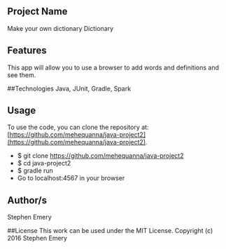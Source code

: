 ## Project Name
Make your own dictionary Dictionary

## Features
This app will allow you to use a browser to add words and definitions and see them.

##Technologies
Java, JUnit, Gradle, Spark

## Usage
To use the code, you can clone the repository at: [https://github.com/mehequanna/java-project2](https://github.com/mehequanna/java-project2).
* $ git clone https://github.com/mehequanna/java-project2
* $ cd java-project2
* $ gradle run
* Go to localhost:4567 in your browser

## Author/s
Stephen Emery

##License
This work can be used under the MIT License.
Copyright (c) 2016 Stephen Emery
